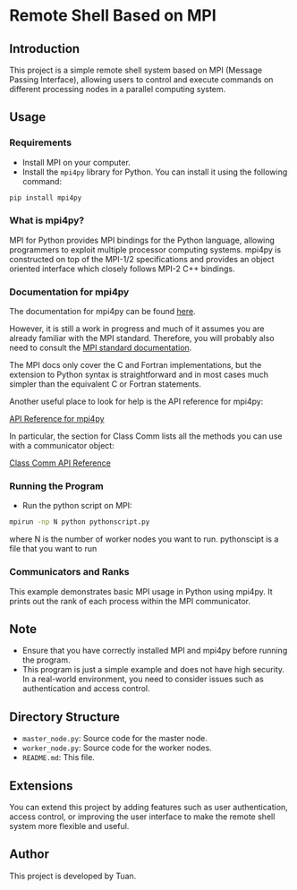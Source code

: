 # Remote Shell Based on MPI

## Introduction
This project is a simple remote shell system based on MPI (Message Passing Interface), allowing users to control and execute commands on different processing nodes in a parallel computing system.

## Usage
### Requirements
- Install MPI on your computer.
- Install the `mpi4py` library for Python. You can install it using the following command:

```bash
pip install mpi4py
```

### What is mpi4py?

MPI for Python provides MPI bindings for the Python language, allowing programmers to exploit multiple processor computing systems. mpi4py is constructed on top of the MPI-1/2 specifications and provides an object oriented interface which closely follows MPI-2 C++ bindings.

### Documentation for mpi4py

The documentation for mpi4py can be found [here](https://mpi4py.scipy.org/).

However, it is still a work in progress and much of it assumes you are already familiar with the MPI standard. Therefore, you will probably also need to consult the [MPI standard documentation](http://mpi-forum.org/docs/).

The MPI docs only cover the C and Fortran implementations, but the extension to Python syntax is straightforward and in most cases much simpler than the equivalent C or Fortran statements.

Another useful place to look for help is the API reference for mpi4py:

[API Reference for mpi4py](https://mpi4py.scipy.org/docs/apiref/mpi4py.MPI-module.html)

In particular, the section for Class Comm lists all the methods you can use with a communicator object:

[Class Comm API Reference](https://mpi4py.scipy.org/docs/apiref/mpi4py.MPI.Comm-class.html)

### Running the Program
- Run the python script on MPI:

```bash
mpirun -np N python pythonscript.py
```

where N is the number of worker nodes you want to run. pythonscipt is a file that you want to run

### Communicators and Ranks
This example demonstrates basic MPI usage in Python using mpi4py. It prints out the rank of each process within the MPI communicator.

## Note
- Ensure that you have correctly installed MPI and mpi4py before running the program.
- This program is just a simple example and does not have high security. In a real-world environment, you need to consider issues such as authentication and access control.

## Directory Structure
- `master_node.py`: Source code for the master node.
- `worker_node.py`: Source code for the worker nodes.
- `README.md`: This file.

## Extensions
You can extend this project by adding features such as user authentication, access control, or improving the user interface to make the remote shell system more flexible and useful.

## Author
This project is developed by Tuan.

